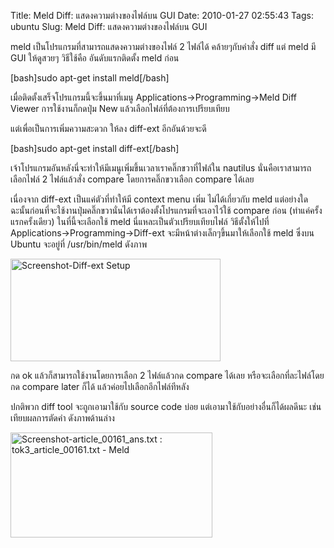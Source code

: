 Title: Meld Diff: แสดงความต่างของไฟล์บน GUI 
Date: 2010-01-27 02:55:43
Tags: ubuntu 
Slug: Meld Diff: แสดงความต่างของไฟล์บน GUI 


meld เป็นโปรแกรมที่สามารถแสดงความต่างของไฟล์ 2 ไฟล์ได้ คล้ายๆกับคำสั่ง diff แต่ meld มี GUI ให้ดูสวยๆ วิธีใช้คือ อันดับแรกติดตั้ง meld ก่อน

[bash]sudo apt-get install meld[/bash]

เมื่อติดตั้งเสร็จโปรแกรมนี้จะขึ้นมาที่เมนู Applications-&gt;Programming-&gt;Meld Diff Viewer การใช้งานก็กดปุ่ม New แล้วเลือกไฟล์ที่ต้องการเปรียบเทียบ

แต่เพื่อเป็นการเพิ่มความสะดวก ให้ลง diff-ext อีกอันด้วยจะดี

[bash]sudo apt-get install diff-ext[/bash]

เจ้าโปรแกรมอันหลังนี่จะทำให้มีเมนูเพิ่มขึ้นเวลาเราคลิ๊กขวาที่ไฟล์ใน nautilus นั่นคือเราสามารถเลือกไฟล์ 2 ไฟล์แล้วสั่ง compare โดยการคลิ๊กขวาเลือก compare ได้เลย

เนื่องจาก diff-ext เป็นแค่ตัวที่ทำให้มี context menu เพิ่ม ไม่ได้เกี่ยวกับ meld แต่อย่างใด ฉะนั้นก่อนที่จะใช้งานปุ่มคลิ๊กขวานั่นได้เราต้องตั้งโปรแกรมที่จะเอาไว้ใช้ compare ก่อน (ทำแค่ครั้งแรกครั้งเดียว) ในที่นี้จะเลือกใช้ meld นี่แหละเป็นตัวเปรียบเทียบไฟล์ วิธีตั้งให้ไปที่ Applications-&gt;Programming-&gt;Diff-ext จะมีหน้าต่างเล็กๆขึ้นมาให้เลือกใช้ meld ซึ่งบน Ubuntu จะอยู่ที่ /usr/bin/meld ดังภาพ

<img class="aligncenter size-full wp-image-320" title="Screenshot-Diff-ext Setup" src="http://wittawat.com/blog/wp-content/uploads/2010/01/Screenshot-Diff-ext-Setup.png" alt="Screenshot-Diff-ext Setup" width="336" height="164" />

กด ok แล้วก็สามารถใช้งานโดยการเลือก 2 ไฟล์แล้วกด compare ได้เลย หรือจะเลือกที่ละไฟล์โดยกด compare later ก็ได้ แล้วค่อยไปเลือกอีกไฟล์ทีหลัง

ปกติพวก diff tool จะถูกเอามาใช้กับ source code บ่อย แต่เอามาใช้กับอย่างอื่นก็ได้ผลดีนะ เช่น เทียบผลการตัดคำ ดังภาพด้านล่าง

<a href="http://wittawat.com/blog/wp-content/uploads/2010/01/Screenshot-article_00161_ans.txt-tok3_article_00161.txt-Meld2.png"><img class="aligncenter size-medium wp-image-325" title="Screenshot-article_00161_ans.txt : tok3_article_00161.txt - Meld" src="http://wittawat.com/blog/wp-content/uploads/2010/01/Screenshot-article_00161_ans.txt-tok3_article_00161.txt-Meld2-300x157.png" alt="Screenshot-article_00161_ans.txt : tok3_article_00161.txt - Meld" width="323" height="168" /></a>

